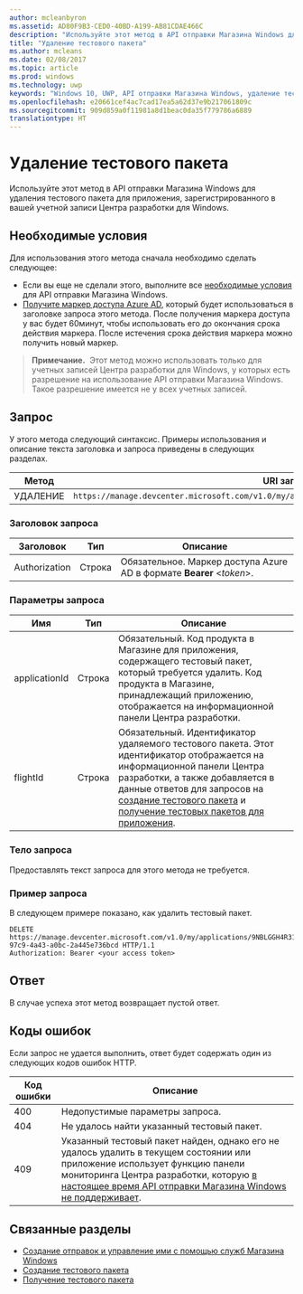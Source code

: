 ```yaml
---
author: mcleanbyron
ms.assetid: AD80F9B3-CED0-40BD-A199-AB81CDAE466C
description: "Используйте этот метод в API отправки Магазина Windows для удаления тестового пакета для приложения, зарегистрированного в вашей учетной записи Центра разработки для Windows."
title: "Удаление тестового пакета"
ms.author: mcleans
ms.date: 02/08/2017
ms.topic: article
ms.prod: windows
ms.technology: uwp
keywords: "Windows 10, UWP, API отправки Магазина Windows, удаление тестируемой возможности"
ms.openlocfilehash: e20661cef4ac7cad17ea5a62d37e9b217061809c
ms.sourcegitcommit: 909d859a0f11981a8d1beac0da35f779786a6889
translationtype: HT
---
```

# <a name="delete-a-package-flight"></a>Удаление тестового пакета




Используйте этот метод в API отправки Магазина Windows для удаления тестового пакета для приложения, зарегистрированного в вашей учетной записи Центра разработки для Windows.


## <a name="prerequisites"></a>Необходимые условия

Для использования этого метода сначала необходимо сделать следующее:

* Если вы еще не сделали этого, выполните все [необходимые условия](create-and-manage-submissions-using-windows-store-services.md#prerequisites) для API отправки Магазина Windows.
* [Получите маркер доступа Azure AD](create-and-manage-submissions-using-windows-store-services.md#obtain-an-azure-ad-access-token), который будет использоваться в заголовке запроса этого метода. После получения маркера доступа у вас будет 60минут, чтобы использовать его до окончания срока действия маркера. После истечения срока действия маркера можно получить новый маркер.

>**Примечание.**&nbsp;&nbsp;Этот метод можно использовать только для учетных записей Центра разработки для Windows, у которых есть разрешение на использование API отправки Магазина Windows. Такое разрешение имеется не у всех учетных записей.

## <a name="request"></a>Запрос

У этого метода следующий синтаксис. Примеры использования и описание текста заголовка и запроса приведены в следующих разделах.

| Метод | URI запроса                                                      |
|--------|------------------------------------------------------------------|
| УДАЛЕНИЕ    | ```https://manage.devcenter.microsoft.com/v1.0/my/applications/{applicationId}/flights/{flightId}``` |

<span/>
 

### <a name="request-header"></a>Заголовок запроса

| Заголовок        | Тип   | Описание                                                                 |
|---------------|--------|-----------------------------------------------------------------------------|
| Authorization | Строка | Обязательное. Маркер доступа Azure AD в формате **Bearer** &lt;*token*&gt;. |

<span/>

### <a name="request-parameters"></a>Параметры запроса

| Имя        | Тип   | Описание                                                                 |
|---------------|--------|-----------------------------------------------------------------------------|
| applicationId | Строка | Обязательный. Код продукта в Магазине для приложения, содержащего тестовый пакет, который требуется удалить. Код продукта в Магазине, принадлежащий приложению, отображается на информационной панели Центра разработки.  |
| flightId | Строка | Обязательный. Идентификатор удаляемого тестового пакета. Этот идентификатор отображается на информационной панели Центра разработки, а также добавляется в данные ответов для запросов на [создание тестового пакета](create-a-flight.md) и [получение тестовых пакетов для приложения](get-flights-for-an-app.md).  |

<span/>

### <a name="request-body"></a>Тело запроса

Предоставлять текст запроса для этого метода не требуется.

<span/>

### <a name="request-example"></a>Пример запроса

В следующем примере показано, как удалить тестовый пакет.

```
DELETE https://manage.devcenter.microsoft.com/v1.0/my/applications/9NBLGGH4R315/flights/43e448df-97c9-4a43-a0bc-2a445e736bcd HTTP/1.1
Authorization: Bearer <your access token>
```

## <a name="response"></a>Ответ

В случае успеха этот метод возвращает пустой ответ.

## <a name="error-codes"></a>Коды ошибок

Если запрос не удается выполнить, ответ будет содержать один из следующих кодов ошибок HTTP.

| Код ошибки |  Описание                                                                                                                                                                           |
|--------|------------------|
| 400  | Недопустимые параметры запроса. |
| 404  | Не удалось найти указанный тестовый пакет.  |
| 409  | Указанный тестовый пакет найден, однако его не удалось удалить в текущем состоянии или приложение использует функцию панели мониторинга Центра разработки, которую [в настоящее время API отправки Магазина Windows не поддерживает](create-and-manage-submissions-using-windows-store-services.md#not_supported). |   

<span/>

## <a name="related-topics"></a>Связанные разделы

* [Создание отправок и управление ими с помощью служб Магазина Windows](create-and-manage-submissions-using-windows-store-services.md)
* [Создание тестового пакета](create-a-flight.md)
* [Получение тестового пакета](get-a-flight.md)
